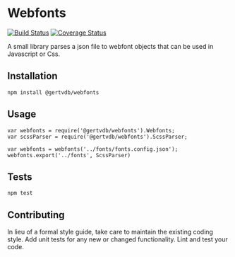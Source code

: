 Webfonts
=========

[![Build Status](https://travis-ci.org/gertvdb/webfonts.svg?branch=master)](https://travis-ci.org/gertvdb/webfonts)
[![Coverage Status](https://coveralls.io/repos/github/gertvdb/webfonts/badge.svg?branch=master)](https://coveralls.io/github/gertvdb/webfonts?branch=master)


A small library parses a json file to webfont objects that can be used in Javascript or Css.

## Installation

  `npm install @gertvdb/webfonts`

## Usage

    var webfonts = require('@gertvdb/webfonts').Webfonts;
    var scssParser = require('@gertvdb/webfonts').ScssParser;
    
    var webfonts = webfonts('../fonts/fonts.config.json');
    webfonts.export('../fonts', ScssParser)

## Tests

  `npm test`

## Contributing

In lieu of a formal style guide, take care to maintain the existing coding style. Add unit tests for any new or changed functionality. Lint and test your code.
